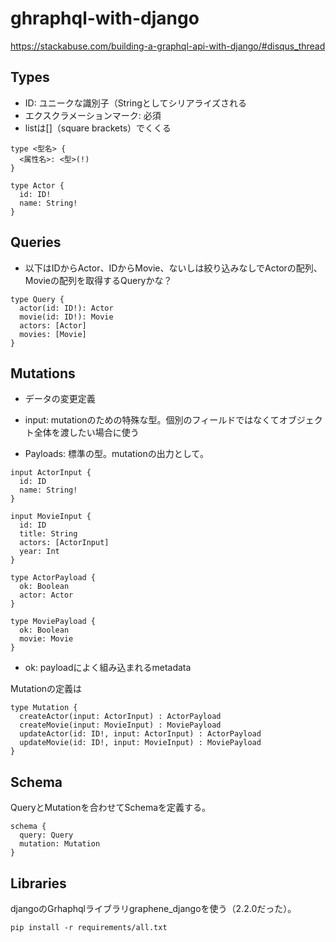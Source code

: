 # ghraphql-with-django
https://stackabuse.com/building-a-graphql-api-with-django/#disqus_thread

Types
----

- ID: ユニークな識別子（Stringとしてシリアライズされる
- エクスクラメーションマーク: 必須
- listは[]（square brackets）でくくる

```
type <型名> {
  <属性名>: <型>(!)
}
```

```
type Actor {  
  id: ID!
  name: String!
}
```

Queries
----

- 以下はIDからActor、IDからMovie、ないしは絞り込みなしでActorの配列、Movieの配列を取得するQueryかな？

```
type Query {  
  actor(id: ID!): Actor
  movie(id: ID!): Movie
  actors: [Actor]
  movies: [Movie]
}
```

Mutations
----

- データの変更定義

- input: mutationのための特殊な型。個別のフィールドではなくてオブジェクト全体を渡したい場合に使う
- Payloads: 標準の型。mutationの出力として。

```
input ActorInput {  
  id: ID
  name: String!
}

input MovieInput {  
  id: ID
  title: String
  actors: [ActorInput]
  year: Int
}
```

```
type ActorPayload {  
  ok: Boolean
  actor: Actor
}

type MoviePayload {  
  ok: Boolean
  movie: Movie
}
```

- ok: payloadによく組み込まれるmetadata

Mutationの定義は

```
type Mutation {  
  createActor(input: ActorInput) : ActorPayload
  createMovie(input: MovieInput) : MoviePayload
  updateActor(id: ID!, input: ActorInput) : ActorPayload
  updateMovie(id: ID!, input: MovieInput) : MoviePayload
}
```

Schema
----

QueryとMutationを合わせてSchemaを定義する。

```
schema {  
  query: Query
  mutation: Mutation
}
```

Libraries
----

djangoのGrhaphqlライブラリgraphene_djangoを使う（2.2.0だった）。

`pip install -r requirements/all.txt`
